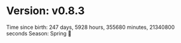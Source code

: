 # Version: v0.8.3
Time since birth: 247 days, 5928 hours, 355680 minutes, 21340800 seconds
Season: Spring 🌸
